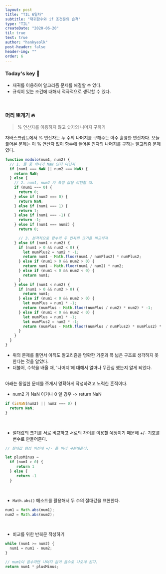 ```yaml
---
layout: post
title: "TIL 6일차"
subtitle: "재귀함수와 if 조건문의 습격"
type: "TIL"
createDate: "2020-06-20"
til: true
text: true
author: "hankyeolk"
post-header: false
header-img: ""
order: 6
---
```


### Today's key 🔑

- 재귀를 이용하여 알고리즘 문제를 해결할 수 있다.
- 규칙이 있는 조건에 대해서 적극적으로 생각할 수 있다.

<br>

### 머리 뽀개기 🔥

> % 연산자를 이용하지 않고 숫자의 나머지 구하기

자바스크립트에서 % 연산자는 두 수의 나머지를 구해주는 아주 훌륭한 연산자다. 오늘 풀어본 문제는 이 % 연산자 없이 함수에 들어온 인자의 나머지를 구하는 알고리즘 문제였다.

```js
function modulo(num1, num2) {
  // 1. 둘 중 하나가 NaN 인지 아닌지
  if (num1 === NaN || num2 === NaN) {
    return NaN;
  } else {
    // 2. num1, num2 가 특정 값을 리턴할 때.
    if (num1 === 0) {
      return 0;
    } else if (num2 === 0) {
      return NaN;
    } else if (num1 === 1) {
      return 1;
    } else if (num1 === -1) {
      return -1;
    } else if (num1 === num2) {
      return 0;

      // 3. 본격적으로 함수의 두 인자의 크기를 비교하자
    } else if (num1 > num2) {
      if (num1 > 0 && num2 < 0) {
        let numPlus2 = num2 * -1;
        return num1 - Math.floor(num1 / numPlus2) * numPlus2;
      } else if (num1 > 0 && num2 > 0) {
        return num1 - Math.floor(num1 / num2) * num2;
      } else if (num1 < 0 && num2 < 0) {
        return num1;
      }
    } else if (num1 < num2) {
      if (num1 > 0 && num2 > 0) {
        return num1;
      } else if (num1 < 0 && num2 > 0) {
        let numPlus = num1 * -1;
        return (numPlus - Math.floor(numPlus / num2) * num2) * -1;
      } else if (num1 < 0 && num2 < 0) {
        let numPlus = num1 * -1;
        let numPlus2 = num2 * -1;
        return (numPlus - Math.floor(numPlus / numPlus2) * numPlus2) * -1;
      }
    }
  }
}
```

- 위의 문제를 풀면서 아직도 알고리즘을 명확한 기준과 폭 넓은 구조로 생각하지 못한다는 것을 알았다.
- 더불어, 수학을 배울 때, '나머지'에 대해서 얼마나 무관심 했는지 알게 되었다.

<br>
아래는 동일한 문제를 쪼개서 명확하게 작성하려고 노력한 흔적이다.

- num2 가 NaN 이거나 0 일 경우 -> return NaN

```js
if (isNaN(num2) || num2 === 0) {
  return NaN;
}
```

<br>

- 절대값의 크기를 서로 비교하고 서로의 차이를 이용할 예정이기 때문에 +/- 기호를 변수로 만들어준다.

```js
// 절대값 형성 이전에 +/- 를 미리 구분해준다.

let plusMinus =
  if (num1 > 0) {
     return 1
  } else {
     return -1
  }
```

<br>

- `Math.abs()` 메소드를 활용해서 두 수의 절대값을 표현한다.

```js
num1 = Math.abs(num1);
num2 = Math.abs(num2);
```

<br>

- 비교를 위한 반복문 작성하기

```js
while (num1 >= num2) {
  num1 = num1 - num2;
}

// num1이 음수라면 나머지 값이 음수로 나오게 된다.
return num1 * plusMinus;
```
